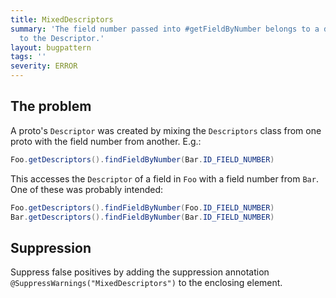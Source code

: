 ```yaml
---
title: MixedDescriptors
summary: 'The field number passed into #getFieldByNumber belongs to a different proto
  to the Descriptor.'
layout: bugpattern
tags: ''
severity: ERROR
---
```


<!--
*** AUTO-GENERATED, DO NOT MODIFY ***
To make changes, edit the @BugPattern annotation or the explanation in docs/bugpattern.
-->


## The problem
A proto's `Descriptor` was created by mixing the `Descriptors` class from one
proto with the field number from another. E.g.:

```java
Foo.getDescriptors().findFieldByNumber(Bar.ID_FIELD_NUMBER)
```

This accesses the `Descriptor` of a field in `Foo` with a field number from
`Bar`. One of these was probably intended:

```java
Foo.getDescriptors().findFieldByNumber(Foo.ID_FIELD_NUMBER)
Bar.getDescriptors().findFieldByNumber(Bar.ID_FIELD_NUMBER)
```

## Suppression
Suppress false positives by adding the suppression annotation `@SuppressWarnings("MixedDescriptors")` to the enclosing element.
